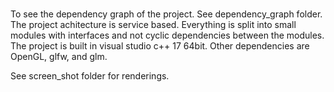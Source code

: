 #
To see the dependency graph of the project. See dependency_graph folder.
The project achitecture is service based. Everything is split into small modules with interfaces and not cyclic dependencies between the modules. The project is built in visual studio c++ 17 64bit. Other dependencies are OpenGL, glfw, and glm.

See screen_shot folder for renderings.